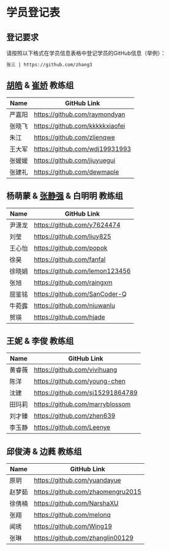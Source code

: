 # 学员登记表

## 登记要求

请按照以下格式在学员信息表格中登记学员的GitHub信息（举例）：

```markdown
张三 | https://github.com/zhang3
```

## [胡皓](https://github.com/howiehu) & [崔娇](https://github.com/cuijiao) 教练组

Name | GitHub Link
--------- | -----------
严嘉阳 | https://github.com/raymondyan
张晓飞 | https://github.com/kkkkkxiaofei
朱江 | https://github.com/zlienqwe
王大军 | https://github.com/wdj19931993
张媛媛 | https://github.com/jiuyuegui
张建礼 | https://github.com/dewmaple

## 杨萌蒙 & [张静强](https://github.com/micusic) & 白明明 教练组

Name | GitHub Link
--------- | -----------
尹潇龙 | https://github.com/y7624474
刘莹 | https://github.com/liuy825
王心怡 | https://github.com/popok
徐昊 | https://github.com/fanfal
徐晓娟 | https://github.com/lemon123456
张旭 | https://github.com/raingxm
屈鉴铭 | https://github.com/SanCoder-Q
牛菀露 | https://github.com/niuwanlu
贺瑛 | https://github.com/hjade

## 王妮 & 李俊 教练组

Name | GitHub Link
--------- | -----------
黄睿薇 | https://github.com/vivihuang
陈洋 | https://github.com/young-chen
沈建 | https://github.com/sj15291864789
田玛莉 | https://github.com/marryblossom
刘才臻 | https://github.com/zhen639
李玉静 | https://github.com/Leenye

## 邱俊涛 & 边蕤 教练组

Name | GitHub Link
--------- | -----------
原玥 | https://github.com/yuandayue
赵梦茹 | https://github.com/zhaomengru2015
徐倩楠 | https://github.com/NarshaXU
张翔 | https://github.com/melonq
闻琇 | https://github.com/Wing19
张琳 | https://github.com/zhanglin00129


